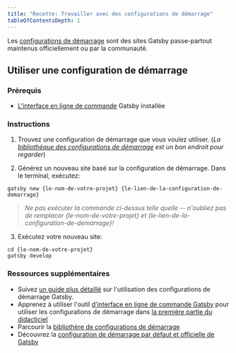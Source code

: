 ```yaml
---
title: "Recette: Travailler avec des configurations de démarrage"
tableOfContentsDepth: 1
---
```


Les [configurations de démarrage](/docs/starters/) sont des sites Gatsby passe-partout maintenus officiellement ou par la communauté.

## Utiliser une configuration de démarrage

### Prérequis

- [L'interface en ligne de commande](/docs/gatsby-cli) Gatsby installée

### Instructions

1. Trouvez une configuration de démarrage que vous voulez utiliser. (_La [bibliothèque des configurations de démarrage](/starters/?v=2) est un bon endroit pour regarder_)

2. Générez un nouveau site basé sur la configuration de démarrage. Dans le terminal, exécutez:

```shell
gatsby new {le-nom-de-votre-projet} {le-lien-de-la-configuration-de-demarrage}
```

> _Ne pas exécuter la commande ci-dessus telle quelle -- n'oubliez pas de remplacer {le-nom-de-votre-projet} et {le-lien-de-la-configuration-de-demarrage}!_

3. Exécutez votre nouveau site:

```shell
cd {le-nom-de-votre-projet}
gatsby develop
```

### Ressources supplémentaires

- Suivez [un guide plus détaillé](/docs/starters/) sur l'utilisation des configurations de démarrage Gatsby.
- Apprenez à utiliser l'outil [d'interface en ligne de commande Gatsby](/docs/gatsby-cli) pour utiliser les configurations de démarrage dans [la première partie du didacticiel](/tutorial/part-one/#using-gatsby-starters)
- Parcourir la [bibliothère de configurations de démarrage](/starters/?v=2)
- Découvrez la [configuration de démarrage par défaut et officielle de Gatsby](https://github.com/gatsbyjs/gatsby-starter-default)
